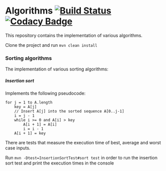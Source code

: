 # Algorithms [![Build Status](https://travis-ci.org/nikalomiris/algorithms.svg?branch=master)](https://travis-ci.org/nikalomiris/algorithms)  [![Codacy Badge](https://api.codacy.com/project/badge/Grade/2415304421124c9dbf0e2aa4b07cacdd)](https://app.codacy.com/app/nikalomiris/algorithms?utm_source=github.com&utm_medium=referral&utm_content=nikalomiris/algorithms&utm_campaign=Badge_Grade_Dashboard)

This repository contains the implementation of various algorithms.

Clone the project and run ```mvn clean install```

### Sorting algorithms
The implementation of various sorting algorithms:

##### Insertion sort
Implements the following pseudocode:
```
for j = 1 to A.length
    key = A[j]
    // Insert A[j] into the sorted sequence A[0..j-1]
    i = j - 1
    while i >= 0 and A[i] > key
        A[i + 1] = A[i]
        i = i - 1
    A[i + 1] = key
```
There are tests that measure the execution time of best, average and worst case inputs.

Run ```mvn -Dtest=InsertionSortTest#sort test``` in order to run 
the insertion sort test and print the execution times in the console

